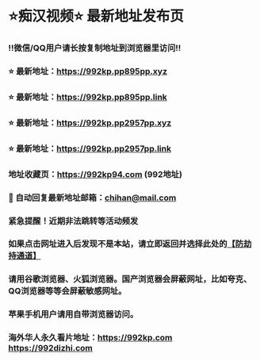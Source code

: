 # ⭐️痴汉视频⭐️ 最新地址发布页

### ‼️微信/QQ用户请长按复制地址到浏览器里访问‼️

### ⭐️ 最新地址：https://992kp.pp895pp.xyz

### ⭐️ 最新地址：https://992kp.pp895pp.link

### ⭐️ 最新地址：https://992kp.pp2957pp.xyz

### ⭐️ 最新地址：https://992kp.pp2957pp.link



### 地址收藏页：https://992kp94.com (992地址)
### 📧 自动回复最新地址邮箱：chihan@mail.com
### 紧急提醒！近期非法跳转等活动频发
### 如果点击网址进入后发现不是本站，请立即返回并选择此处的[【防劫持通道】](https://23.224.130.222:7583)
### 请用谷歌浏览器、火狐浏览器。国产浏览器会屏蔽网址，比如夸克、QQ浏览器等等会屏蔽敏感网址。
### 苹果手机用户请用自带浏览器访问。
### 海外华人永久看片地址：https://992kp.com  https://992dizhi.com
